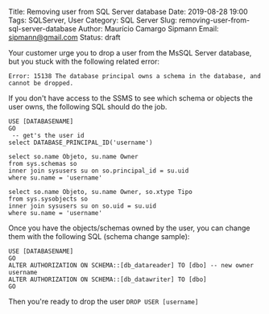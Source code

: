 Title: Removing user from SQL Server database
Date: 2019-08-28 19:00
Tags: SQLServer, User
Category: SQL Server
Slug: removing-user-from-sql-server-database
Author: Maurício Camargo Sipmann
Email: sipmann@gmail.com
Status: draft

Your customer urge you to drop a user from the MsSQL Server database, but you stuck with the following related error:

```mssql
Error: 15138 The database principal owns a schema in the database, and cannot be dropped.
```

If you don't have access to the SSMS to see which schema or objects the user owns, the following SQL should do the job.

```mssql
USE [DATABASENAME]
GO
 -- get's the user id
select DATABASE_PRINCIPAL_ID('username')

select so.name Objeto, su.name Owner
from sys.schemas so
inner join sysusers su on so.principal_id = su.uid
where su.name = 'username'

select so.name Objeto, su.name Owner, so.xtype Tipo
from sys.sysobjects so
inner join sysusers su on so.uid = su.uid
where su.name = 'username'
```

Once you have the objects/schemas owned by the user, you can change them with the following SQL (schema change sample):

```mssql
USE [DATABASENAME]
GO
ALTER AUTHORIZATION ON SCHEMA::[db_datareader] TO [dbo] -- new owner username
ALTER AUTHORIZATION ON SCHEMA::[db_datawriter] TO [dbo]
GO
```

Then you're ready to drop the user `DROP USER [username]`